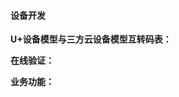 #### 设备开发 


**U+设备模型与三方云设备模型互转码表：**  



**在线验证：**   


**业务功能：**     







[Dev_world]:https://haier-iot.github.io/guide/#/zh-cn/Cloudgw  
[Business_functions]:_media/Link/Business_functions.png 